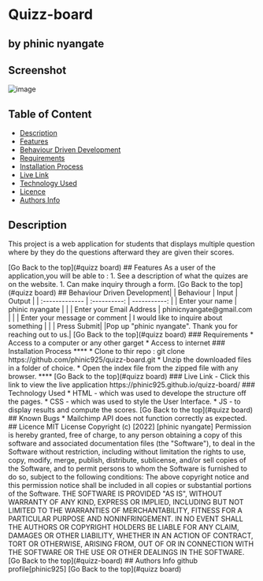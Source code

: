 
# Quizz-board
 ## by phinic nyangate
## Screenshot
 ![image](./assets/images.png)
 ## Table of Content
 - [Description](#description)
 - [Features](#features)
 - [Behaviour Driven Development](#Behaviour-Driven-Development)
 - [Requirements](#requirements)
 - [Installation Process](#installation-Process)
 - [Live Link](#Live-Link)
 - [Technology  Used](#technology-Used)
 - [Licence](#licence)
 - [Authors Info](#Authors-Info)
 ## Description
 <p>This project is a web application for students that displays multiple question where by they do the questions afterward they are given their scores.</p>
[Go Back to the top](#quizz board)
## Features
As a user of the application,you will be able to :
1. See a description of what the quizes are on the website.
1. Can make inquiry through a form.
[Go Back to the top](#quizz board)
## Behaviour Driven Development|
| Behaviour      | Input        | Output       |
| :------------- | :----------: | -----------: |
|  Enter your name  |   phinic nyangate |     |
| Enter your Email Address  | phinicnyangate@gmail.com |   |
| Enter your message or comment   |  I would like to inquire about something     |     |
| Press Submit|     |Pop up "phinic nyangate". Thank you for reaching out to us.|
[Go Back to the top](#quizz board)
 ###  Requirements
 * Access to  a computer or any other garget
 * Access to internet
 ### Installation Process
 ****
* Clone to thir repo : git clone https://github.com/phinic925/quizz-board.git
* Unzip the downloaded files in a folder of choice.
* Open the index file from the zipped file with any browser.
 ****
 [Go Back to the top](#quizz board)
### Live Link
- Click this link to view the live application https://phinic925.github.io/quizz-board/
### Technology  Used
* HTML - which was used to develope the structure off the pages.
* CSS - which was used to style the User Interface.
* JS - to display results and compute the scores.
[Go Back to the top](#quizz board)
## Known Bugs
* Mailchimp API does not function correctly as expected.
## Licence
MIT License
Copyright (c) [2022] [phinic nyangate]
Permission is hereby granted, free of charge, to any person obtaining a copy
of this software and associated documentation files (the "Software"), to deal
in the Software without restriction, including without limitation the rights
to use, copy, modify, merge, publish, distribute, sublicense, and/or sell
copies of the Software, and to permit persons to whom the Software is
furnished to do so, subject to the following conditions:
The above copyright notice and this permission notice shall be included in all
copies or substantial portions of the Software.
THE SOFTWARE IS PROVIDED "AS IS", WITHOUT WARRANTY OF ANY KIND, EXPRESS OR
IMPLIED, INCLUDING BUT NOT LIMITED TO THE WARRANTIES OF MERCHANTABILITY,
FITNESS FOR A PARTICULAR PURPOSE AND NONINFRINGEMENT. IN NO EVENT SHALL THE
AUTHORS OR COPYRIGHT HOLDERS BE LIABLE FOR ANY CLAIM, DAMAGES OR OTHER
LIABILITY, WHETHER IN AN ACTION OF CONTRACT, TORT OR OTHERWISE, ARISING FROM,
OUT OF OR IN CONNECTION WITH THE SOFTWARE OR THE USE OR OTHER DEALINGS IN THE
SOFTWARE.
[Go Back to the top](#quizz-board)
## Authors Info
github profile[phinic925]
[Go Back to the top](#quizz board)
 




